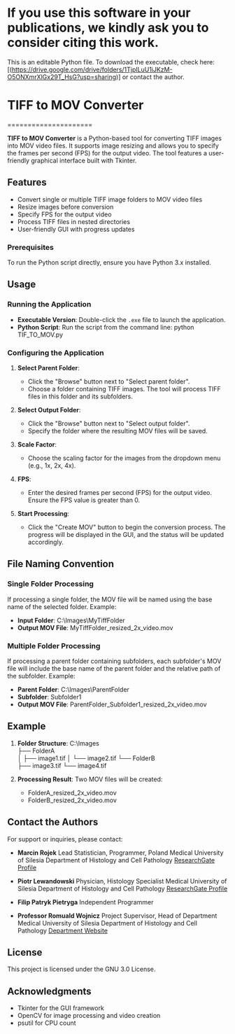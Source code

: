 # If you use this software in your publications, we kindly ask you to consider citing this work.

This is an editable Python file. To download the executable, check here: [(https://drive.google.com/drive/folders/1TjpILuU1iJKzM-O5ONXmrXlGx29T_HsG?usp=sharing)] or contact the author.



# TIFF to MOV Converter
=====================

**TIFF to MOV Converter** is a Python-based tool for converting TIFF images into MOV video files. It supports image resizing and allows you to specify the frames per second (FPS) for the output video. The tool features a user-friendly graphical interface built with Tkinter.

Features
--------
- Convert single or multiple TIFF image folders to MOV video files
- Resize images before conversion
- Specify FPS for the output video
- Process TIFF files in nested directories
- User-friendly GUI with progress updates


### Prerequisites
To run the Python script directly, ensure you have Python 3.x installed. 


Usage
-----
### Running the Application
- **Executable Version**: Double-click the `.exe` file to launch the application.
- **Python Script**: Run the script from the command line:
    python TIF_TO_MOV.py

### Configuring the Application
1. **Select Parent Folder**:
    - Click the "Browse" button next to "Select parent folder".
    - Choose a folder containing TIFF images. The tool will process TIFF files in this folder and its subfolders.

2. **Select Output Folder**:
    - Click the "Browse" button next to "Select output folder".
    - Specify the folder where the resulting MOV files will be saved.

3. **Scale Factor**:
    - Choose the scaling factor for the images from the dropdown menu (e.g., 1x, 2x, 4x).

4. **FPS**:
    - Enter the desired frames per second (FPS) for the output video. Ensure the FPS value is greater than 0.

5. **Start Processing**:
    - Click the "Create MOV" button to begin the conversion process. The progress will be displayed in the GUI, and the status will be updated accordingly.

File Naming Convention
----------------------
### Single Folder Processing
If processing a single folder, the MOV file will be named using the base name of the selected folder. Example:
- **Input Folder**: C:\Images\MyTiffFolder
- **Output MOV File**: MyTiffFolder_resized_2x_video.mov

### Multiple Folder Processing
If processing a parent folder containing subfolders, each subfolder's MOV file will include the base name of the parent folder and the relative path of the subfolder. Example:
- **Parent Folder**: C:\Images\ParentFolder
- **Subfolder**: Subfolder1
- **Output MOV File**: ParentFolder_Subfolder1_resized_2x_video.mov

Example
-------
1. **Folder Structure**:
    C:\Images\
    ├── FolderA\
    │   ├── image1.tif
    │   └── image2.tif
    └── FolderB\
        ├── image3.tif
        └── image4.tif

2. **Processing Result**:
    Two MOV files will be created:
    - FolderA_resized_2x_video.mov
    - FolderB_resized_2x_video.mov

Contact the Authors
-------------------
For support or inquiries, please contact:
- **Marcin Rojek**
  Lead Statistician, Programmer, Poland
  Medical University of Silesia
  Department of Histology and Cell Pathology
  [ResearchGate Profile](https://www.researchgate.net/profile/Marcin-Rojek-3)

- **Piotr Lewandowski**
  Physician, Histology Specialist
  Medical University of Silesia
  Department of Histology and Cell Pathology
  [ResearchGate Profile](https://www.researchgate.net/profile/Piotr-Lewandowski-4)

- **Filip Patryk Pietryga**
  Independent Programmer

- **Professor Romuald Wojnicz**
  Project Supervisor, Head of Department
  Medical University of Silesia
  Department of Histology and Cell Pathology
  [Department Website](https://histologia-zabrze.sum.edu.pl/)

License
-------
This project is licensed under the GNU 3.0 License. 
 
Acknowledgments
---------------
- Tkinter for the GUI framework
- OpenCV for image processing and video creation
- psutil for CPU count
